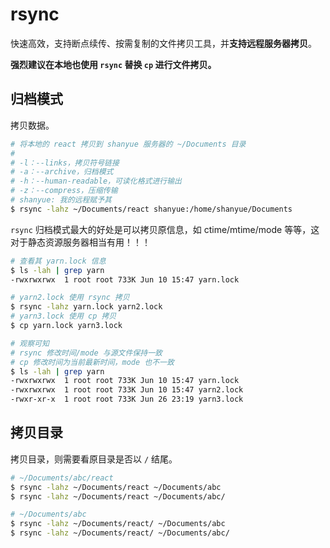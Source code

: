 # rsync

快速高效，支持断点续传、按需复制的文件拷贝工具，并**支持远程服务器拷贝**。

**强烈建议在本地也使用 `rsync` 替换 `cp` 进行文件拷贝。**

## 归档模式

拷贝数据。

``` bash
# 将本地的 react 拷贝到 shanyue 服务器的 ~/Documents 目录
#
# -l：--links，拷贝符号链接
# -a：--archive，归档模式
# -h：--human-readable，可读化格式进行输出
# -z：--compress，压缩传输
# shanyue: 我的远程赋予其
$ rsync -lahz ~/Documents/react shanyue:/home/shanyue/Documents
```

`rsync` 归档模式最大的好处是可以拷贝原信息，如 ctime/mtime/mode 等等，这对于静态资源服务器相当有用！！！

``` bash
# 查看其 yarn.lock 信息
$ ls -lah | grep yarn
-rwxrwxrwx  1 root root 733K Jun 10 15:47 yarn.lock

# yarn2.lock 使用 rsync 拷贝
$ rsync -lahz yarn.lock yarn2.lock
# yarn3.lock 使用 cp 拷贝
$ cp yarn.lock yarn3.lock

# 观察可知
# rsync 修改时间/mode 与源文件保持一致
# cp 修改时间为当前最新时间，mode 也不一致
$ ls -lah | grep yarn
-rwxrwxrwx  1 root root 733K Jun 10 15:47 yarn.lock
-rwxrwxrwx  1 root root 733K Jun 10 15:47 yarn2.lock
-rwxr-xr-x  1 root root 733K Jun 26 23:19 yarn3.lock
```

## 拷贝目录

拷贝目录，则需要看原目录是否以 `/` 结尾。

``` bash
# ~/Documents/abc/react
$ rsync -lahz ~/Documents/react ~/Documents/abc
$ rsync -lahz ~/Documents/react ~/Documents/abc/

# ~/Documents/abc
$ rsync -lahz ~/Documents/react/ ~/Documents/abc
$ rsync -lahz ~/Documents/react/ ~/Documents/abc/
```